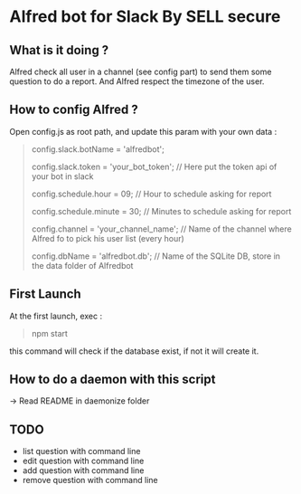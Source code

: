 # Alfred bot for Slack By SELL secure


## What is it doing ?
Alfred check all user in a channel (see config part) to send them some question to do a report. And Alfred respect the timezone of the user.


## How to config Alfred ?
Open config.js as root path, and update this param with your own data :
>config.slack.botName    = 'alfredbot';
>
>config.slack.token      = 'your_bot_token'; // Here put the token api of your bot in slack
>
>config.schedule.hour    = 09; // Hour to schedule asking for report
>
>config.schedule.minute  = 30; // Minutes to schedule asking for report
>
>config.channel          = 'your_channel_name'; // Name of the channel where Alfred fo to pick his user list (every hour)
>
>config.dbName           = 'alfredbot.db'; // Name of the SQLite DB, store in the data folder of Alfredbot


## First Launch
At the first launch, exec :
>npm start

this command will check if the database exist, if not it will create it.


## How to do a daemon with this script
-> Read README in daemonize folder


## TODO
- list question with command line
- edit question with command line
- add question with command line
- remove question with command line
